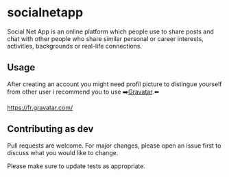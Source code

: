 # socialnetapp

Social Net App is an online platform which people use to share posts and chat with other people who share similar personal or career interests, activities, backgrounds or real-life connections.

## Usage

After creating an account you might need profil picture to distingue yourself from other user
i recommend you to use ➡️[Gravatar](https://fr.gravatar.com/).⬅️

https://fr.gravatar.com/

## Contributing as dev

Pull requests are welcome. For major changes, please open an issue first to discuss what you would like to change.

Please make sure to update tests as appropriate.
